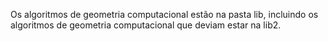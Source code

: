 Os algoritmos de geometria computacional estão na pasta lib, incluindo os algoritmos de geometria computacional que deviam estar na lib2.
